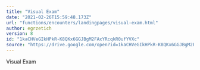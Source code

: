 ```yaml
---
title: "Visual Exam"
date: "2021-02-26T15:59:48.173Z"
url: "functions/encounters/landingpages/visual-exam.html"
author: egrzetich
version: 8
id: "1kaCHVeGIkHPkR-K8QKx6GGJBgM2FAxYRcqkR0ufYVXc"
source: "https://drive.google.com/open?id=1kaCHVeGIkHPkR-K8QKx6GGJBgM2FAxYRcqkR0ufYVXc"
---
```

Visual Exam

